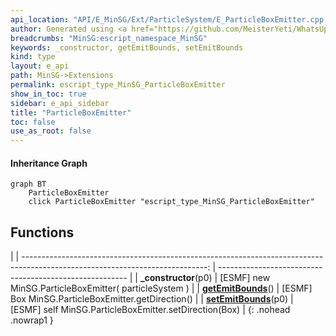 ```yaml
---
api_location: "API/E_MinSG/Ext/ParticleSystem/E_ParticleBoxEmitter.cpp:25:38"
author: Generated using <a href="https://github.com/MeisterYeti/WhatsUpDoc">WhatsUpDoc</a>
breadcrumbs: "MinSG:escript_namespace_MinSG"
keywords: _constructor, getEmitBounds, setEmitBounds
kind: type
layout: e_api
path: MinSG->Extensions
permalink: escript_type_MinSG_ParticleBoxEmitter
show_in_toc: true
sidebar: e_api_sidebar
title: "ParticleBoxEmitter"
toc: false
use_as_root: false
---
```


#### Inheritance Graph

```mermaid
graph BT
	ParticleBoxEmitter
	click ParticleBoxEmitter "escript_type_MinSG_ParticleBoxEmitter"
```

## Functions

|
| ----------------------------------------------------------------------------------------------------------------------------: | ------------------------------------------------------- | 
| **_constructor**(p0)                                                                                                          | [ESMF] new MinSG.ParticleBoxEmitter( particleSystem )	  | 
| **[getEmitBounds](classMinSG_1_1ParticleBoxEmitter#classMinSG_1_1ParticleBoxEmitter_1aebd8b40bb97ff91450cd17f13094f684)**()   | [ESMF] Box MinSG.ParticleBoxEmitter.getDirection()      | 
| **[setEmitBounds](classMinSG_1_1ParticleBoxEmitter#classMinSG_1_1ParticleBoxEmitter_1af979efe2e0c8f0d84c218b656c6011f8)**(p0) | [ESMF] self MinSG.ParticleBoxEmitter.setDirection(Box)	 | 
{: .nohead .nowrap1 }

